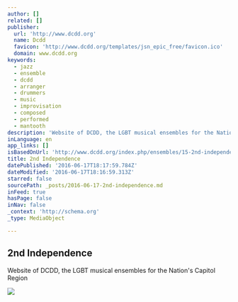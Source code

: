 ```yaml
---
author: []
related: []
publisher:
  url: 'http://www.dcdd.org'
  name: Dcdd
  favicon: 'http://www.dcdd.org/templates/jsn_epic_free/favicon.ico'
  domain: www.dcdd.org
keywords:
  - jazz
  - ensemble
  - dcdd
  - arranger
  - drummers
  - music
  - improvisation
  - composed
  - performed
  - mantooth
description: 'Website of DCDD, the LGBT musical ensembles for the Nation''s Capitol Region'
inLanguage: en
app_links: []
isBasedOnUrl: 'http://www.dcdd.org/index.php/ensembles/15-2nd-independence'
title: 2nd Independence
datePublished: '2016-06-17T18:17:59.784Z'
dateModified: '2016-06-17T18:16:59.313Z'
starred: false
sourcePath: _posts/2016-06-17-2nd-independence.md
inFeed: true
hasPage: false
inNav: false
_context: 'http://schema.org'
_type: MediaObject

---
```

<article style=""><h1>2nd Independence</h1><p>Website of DCDD, the LGBT musical ensembles for the Nation's Capitol Region</p><img src="http://www.capitalpride.org/wp-content/uploads/Capital-Pride-Logo.jpg" /></article>